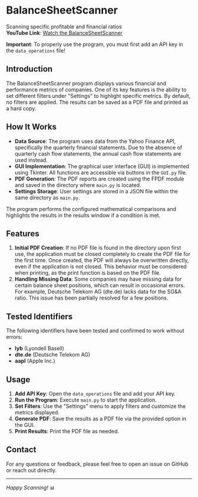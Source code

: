 # BalanceSheetScanner

Scanning specific profitable and financial ratios  
**YouTube Link**: [Watch the BalanceSheetScanner](https://www.youtube.com/watch?v=9MGYmce9Trk)

**Important**: To properly use the program, you must first add an API key in the `data_operations` file!

## Introduction

The BalanceSheetScanner program displays various financial and performance metrics of companies. One of its key features is the ability to set different filters under "Settings" to highlight specific metrics. By default, no filters are applied. The results can be saved as a PDF file and printed as a hard copy.

## How It Works

- **Data Source**: The program uses data from the Yahoo Finance API, specifically the quarterly financial statements. Due to the absence of quarterly cash flow statements, the annual cash flow statements are used instead.
- **GUI Implementation**: The graphical user interface (GUI) is implemented using Tkinter. All functions are accessible via buttons in the `GUI.py` file.
- **PDF Generation**: The PDF reports are created using the FPDF module and saved in the directory where `main.py` is located.
- **Settings Storage**: User settings are stored in a JSON file within the same directory as `main.py`.

The program performs the configured mathematical comparisons and highlights the results in the results window if a condition is met.

## Features

1. **Initial PDF Creation**: If no PDF file is found in the directory upon first use, the application must be closed completely to create the PDF file for the first time. Once created, the PDF will always be overwritten directly, even if the application is not closed. This behavior must be considered when printing, as the print function is based on the PDF file.
2. **Handling Missing Data**: Some companies may have missing data for certain balance sheet positions, which can result in occasional errors. For example, Deutsche Telekom AG (dte.de) lacks data for the SG&A ratio. This issue has been partially resolved for a few positions.

## Tested Identifiers

The following identifiers have been tested and confirmed to work without errors:
- **lyb** (Lyondell Basell)
- **dte.de** (Deutsche Telekom AG)
- **aapl** (Apple Inc.)

## Usage

1. **Add API Key**: Open the `data_operations` file and add your API key.
2. **Run the Program**: Execute `main.py` to start the application.
3. **Set Filters**: Use the "Settings" menu to apply filters and customize the metrics displayed.
4. **Generate PDF**: Save the results as a PDF file via the provided option in the GUI.
5. **Print Results**: Print the PDF file as needed.

## Contact

For any questions or feedback, please feel free to open an issue on GitHub or reach out directly.

---

*Happy Scanning!* 📊
